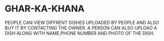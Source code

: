 # GHAR-KA-KHANA
PEOPLE CAN VIEW DIFFRENT DISHES UPLOADED BY PEOPLE AND ALSO BUY IT BY CONTACTING THE OWNER.
A PERSON CAN ALSO UPLOAD A DISH ALONG WITH NAME,PHONE NUMBER AND PHOTO OF THE DISH.
